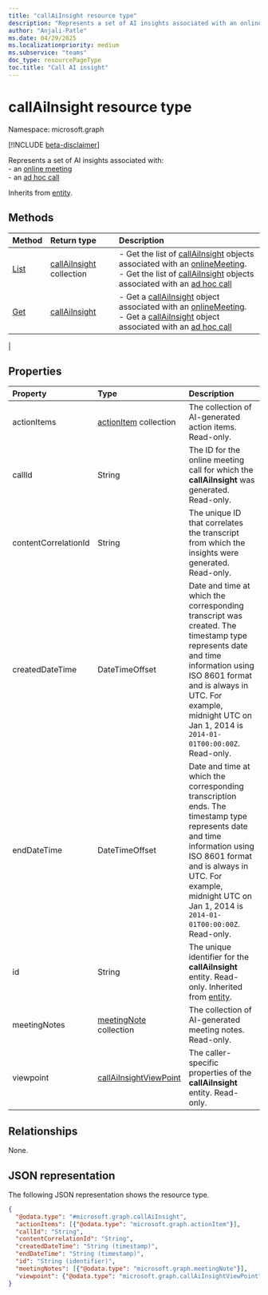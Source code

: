 ```yaml
---
title: "callAiInsight resource type"
description: "Represents a set of AI insights associated with an onlineMeeting."
author: "Anjali-Patle"
ms.date: 04/29/2025
ms.localizationpriority: medium
ms.subservice: "teams"
doc_type: resourcePageType
toc.title: "Call AI insight"
---
```


# callAiInsight resource type

Namespace: microsoft.graph

[!INCLUDE [beta-disclaimer](../../includes/beta-disclaimer.md)]

Represents a set of AI insights associated with:<br> - an [online meeting](onlinemeeting.md) <br> - an [ad hoc call](/graph/api/resources/adhoccall?view=graph-rest-beta)

Inherits from [entity](../resources/entity.md).

## Methods
|Method|Return type|Description|
|:---|:---|:---|
|[List](../api/onlinemeeting-list-aiinsights.md)|[callAiInsight](../resources/callaiinsight.md) collection| - Get the list of [callAiInsight](../resources/callaiinsight.md) objects associated with an [onlineMeeting](../resources/onlinemeeting.md).<br> - Get the list of [callAiInsight](../resources/callaiinsight.md) objects associated with an [ad hoc call](/graph/api/resources/adhoccall?view=graph-rest-beta)|
|[Get](../api/callaiinsight-get.md)|[callAiInsight](../resources/callaiinsight.md)|- Get a [callAiInsight](../resources/callaiinsight.md) object associated with an [onlineMeeting](../resources/onlinemeeting.md). <br> - Get a [callAiInsight](../resources/callaiinsight.md) object associated with an [ad hoc call](/graph/api/resources/adhoccall?view=graph-rest-beta)|
|

## Properties
|Property|Type|Description|
|:---|:---|:---|
|actionItems|[actionItem](../resources/actionitem.md) collection|The collection of AI-generated action items. Read-only.|
|callId|String|The ID for the online meeting call for which the **callAiInsight** was generated. Read-only.|
|contentCorrelationId|String|The unique ID that correlates the transcript from which the insights were generated. Read-only.|
|createdDateTime|DateTimeOffset|Date and time at which the corresponding transcript was created. The timestamp type represents date and time information using ISO 8601 format and is always in UTC. For example, midnight UTC on Jan 1, 2014 is `2014-01-01T00:00:00Z`. Read-only.|
|endDateTime|DateTimeOffset|Date and time at which the corresponding transcription ends. The timestamp type represents date and time information using ISO 8601 format and is always in UTC. For example, midnight UTC on Jan 1, 2014 is `2014-01-01T00:00:00Z`. Read-only.|
|id|String|The unique identifier for the **callAiInsight** entity. Read-only. Inherited from [entity](../resources/entity.md).|
|meetingNotes|[meetingNote](../resources/meetingnote.md) collection|The collection of AI-generated meeting notes. Read-only.|
|viewpoint|[callAiInsightViewPoint](../resources/callaiinsightviewpoint.md)|The caller-specific properties of the **callAiInsight** entity. Read-only.|

## Relationships
None.

## JSON representation
The following JSON representation shows the resource type.
<!-- {
  "blockType": "resource",
  "keyProperty": "id",
  "@odata.type": "microsoft.graph.callAiInsight",
  "baseType": "microsoft.graph.entity",
  "openType": false
}
-->
``` json
{
  "@odata.type": "#microsoft.graph.callAiInsight",
  "actionItems": [{"@odata.type": "microsoft.graph.actionItem"}],
  "callId": "String",
  "contentCorrelationId": "String",
  "createdDateTime": "String (timestamp)",
  "endDateTime": "String (timestamp)",
  "id": "String (identifier)",
  "meetingNotes": [{"@odata.type": "microsoft.graph.meetingNote"}],
  "viewpoint": {"@odata.type": "microsoft.graph.callAiInsightViewPoint"}
}
```